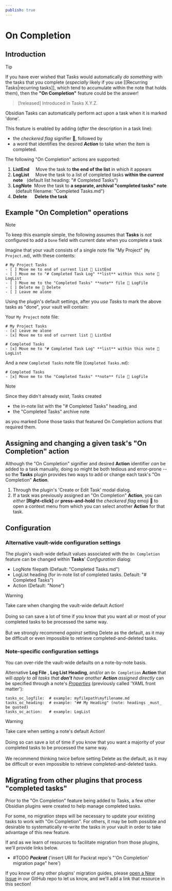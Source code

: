 ```yaml
---
publish: true
---
```


# On Completion

## Introduction

> [!tip]
> If you have ever wished that Tasks would automatically *do something* with the tasks that you complete (*especially*
> likely if you use [[Recurring Tasks|recurring tasks]], which tend to accumulate within the note that holds them), then
> the **"On Completion"** feature could be the answer!

> [!released]
> Introduced in Tasks X.Y.Z.

Obsidian Tasks can automatically perform act upon a task when it is marked 'done'.

This feature is enabled by adding (*after* the description in a task line):

- the *checkered flag* signifier 🏁, followed by
- a word that identifies the desired ***Action*** to take when the item is completed.

The following "On Completion" actions are supported:

1. **ListEnd** &nbsp;&nbsp;&nbsp;&nbsp;Move the task to **the end of the list** in which it appears
2. **LogList** &nbsp;&nbsp;&nbsp;&nbsp;Move the task to a list of completed tasks **within the *current* note** &nbsp;&nbsp;(default list heading:  "# Completed Tasks")
3. **LogNote** &nbsp;Move the task to **a separate, archival "completed tasks" note** &nbsp;&nbsp;(default filename:  "Completed Tasks.md")
4. **Delete** &nbsp;&nbsp;&nbsp;&nbsp;&nbsp;**Delete the task**

## Example "On Completion" operations

> [!note]
> To keep this example simple, the following assumes that **Tasks** is *not* configured to add a `Done` field with current date when you complete a task

Imagine that your vault consists of a single note file "My Project" (`My Project.md`), with these contents:

```text
# My Project Tasks
- [ ] Move me to end of current list 🏁 ListEnd
- [ ] Move me to "# Completed Task Log" **list** within this note 🏁 LogList
- [ ] Move me to the "Completed Tasks" **note** file 🏁 LogFile
- [ ] Delete me 🏁 Delete
- [ ] Leave me alone
```

Using the plugin's default settings, after you *use Tasks* to mark the above tasks as "done", your vault will contain:

Your `My Project` note file:

```text
# My Project Tasks
- [x] Leave me alone
- [x] Move me to end of current list 🏁 ListEnd

# Completed Tasks
- [x] Move me to "# Completed Task Log" **list** within this note 🏁 LogList
```

And a *new* `Completed Tasks` note file (`Completed Tasks.md`):

```text
# Completed Tasks
- [x] Move me to the "Completed Tasks" **note** file 🏁 LogFile
```

> [!note]
> Since they didn't already exist, Tasks created
>
> - the in-note list with the "# Completed Tasks" heading, and
> - the "Completed Tasks" archive note
>
> as you marked Done those tasks that featured On Completion actions that required them.

## Assigning and changing a given task's "On Completion" action

Although the "On Completion" signifier and desired **Action** identifier *can* be added to a task manually, doing so
might be both tedious and error-prone -- so the **Tasks** plugin provides two ways to add or change each task's
"On Completion" **Action**.

1. Through the plugin's 'Create or Edit Task' modal dialog.
2. If a task was previously assigned an "On Completion" **Action**, you can *either* **\[Right-click\]** *or*
**press-and-hold** the *checkered flag* emoji 🏁 to open a context menu from which you can select another **Action**
for that task.

## Configuration

### Alternative vault-wide configuration settings

The plugin's vault-wide default values associated with the `On Completion` feature can be changed within **Tasks**' *Configuration* dialog:

- LogNote filepath (Default: "Completed Tasks.md")
- LogList heading (for in-note list of completed tasks.  Default: "# Completed Tasks")
- Action (Default: "None")

> [!Warning]
> Take care when changing the vault-wide default Action!<br><br>
> Doing so can save a lot of time if you know that you want all or most of your completed tasks to be processed the same way.<br><br>
> But we strongly recommend *against* setting Delete as the default, as it may be difficult or even impossible to retrieve completed-and-deleted tasks.

### Note-specific configuration settings

You can over-ride the vault-wide defaults on a note-by-note basis.

Alternative **Log File** , **Log List Heading**, and/or an `On Completion` **Action** that will *apply to all tasks that **don't** have another **Action** assigned directly*
can be specified through a note's [*Properties*](https://help.obsidian.md/Editing+and+formatting/Properties) (previously called 'YAML front matter'):

```text
tasks_oc_logfile:  # example: myfilepath\myfilename.md
tasks_oc_heading:  # example: "## My Heading" (note: headings _must_ be quoted)
tasks_oc_action:   # example: LogList
```

> [!Warning]
> Take care when setting a note's default Action!<br>
> <br>
> Doing so can save a lot of time if you know that you want a majority of your completed tasks to be processed the same
> way.<br>
> <br>
> We recommend thinking twice before setting Delete as the default, as it may be difficult or even impossible to
> retrieve completed-and-deleted tasks.

## Migrating from other plugins that process "completed tasks"

Prior to the "On Completion" feature being added to Tasks, a few other Obsidian plugins were created to help manage completed
tasks.

For some, no migration steps will be necessary to update your existing tasks to work with "On Completion". For others, it
may be both possible and desirable to systematically re-write the tasks in your vault in order to take advantage of this
new feature.

If and as we learn of resources to facilitate migration from those plugins, we'll provide links below.

- #TODO ***Packrat*** ('insert URI for Packrat repo's "'On Completion' migration page" here')

If you know of any other plugins' migration guides, please [open a New Issue](https://github.com/obsidian-tasks-group/obsidian-tasks/issues) in our GitHub repo to let us know,
and we'll add a link that resource in this section!
